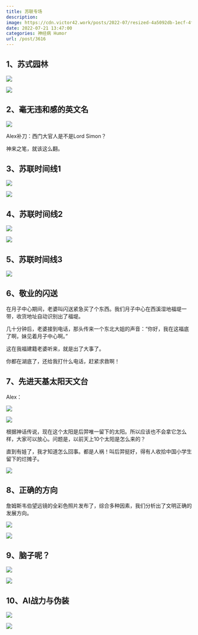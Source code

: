 ```yaml
---
title: 苏联专场
description: 
image: https://cdn.victor42.work/posts/2022-07/resized-4a5092db-1ecf-4f0f-b241-52b7f9544818.jpg
date: 2022-07-21 13:47:00
categories: 神经病 Humor
url: /post/3616
---
```


## 1、苏式园林

![](https://cdn.victor42.work/posts/2022-07/processed-84609aac-f95c-4774-ad62-67c0c6a89aba_9ded4c48-a511-4e40-b481-594d3777b002.jpg)

![](https://cdn.victor42.work/posts/2022-07/resized-e76b1ab4-436b-4f87-9be1-d01d5f6aff85.jpg)

## 2、毫无违和感的英文名

![](https://cdn.victor42.work/posts/2022-07/processed-66483f30-e9ce-407e-a3e7-7a63a2ce605a_abb4b1e8-4e11-4c57-b222-bb9c1930da45.jpg)

Alex补刀：西门大官人是不是Lord Simon？

神来之笔，就该这么翻。

## 3、苏联时间线1

![](https://cdn.victor42.work/posts/2022-07/resized-4a5092db-1ecf-4f0f-b241-52b7f9544818.jpg)

![](https://cdn.victor42.work/posts/2022-07/resized-77c5645a-ceb3-454a-bfd3-09edd3d13995.jpg)

## 4、苏联时间线2

![](https://cdn.victor42.work/posts/2022-07/resized-8af48bba-cc2f-4f3c-8159-3cd1847a5460.jpg)

![](https://cdn.victor42.work/posts/2022-07/resized-cc9fb892-e844-4bcb-bfe1-f79ed93dd71a.jpg)

## 5、苏联时间线3

![](https://cdn.victor42.work/posts/2022-07/resized-b7ebc8dd-8cd8-46c2-87f2-94ba7cb8281e.jpg)

## 6、敬业的闪送

在月子中心期间，老婆叫闪送紧急买了个东西。我们月子中心在西溪湿地福堤一带，收货地址自动识别出了福堤。

几十分钟后，老婆接到电话，那头传来一个东北大姐的声音：“你好，我在这福底了啊，妹见着月子中心啊。”

这在我福建籍老婆听来，就是出了大事了。

你都在湖底了，还给我打什么电话，赶紧求救啊！

## 7、先进天基太阳天文台

Alex：

![](https://cdn.victor42.work/posts/2022-07/resized-e1b9cdf5-b667-498a-ba69-c9d0ec5f0c37.jpg)

![](https://cdn.victor42.work/posts/2022-07/resized-a65d4b01-f249-4fa2-873b-384e9cdc4fd6.jpg)

根据神话传说，现在这个太阳是后羿唯一留下的太阳。所以应该也不会拿它怎么样，大家可以放心。问题是，以前天上10个太阳是怎么来的？

直到有娃了，我才知道怎么回事。都是人祸！叫后羿挺好，得有人收拾中国小学生留下的烂摊子。

![](https://cdn.victor42.work/posts/2022-07/resized-d39facc4-ac5d-4b3b-87e6-e20c327f873c.jpg)

## 8、正确的方向

詹姆斯韦伯望远镜的全彩色照片发布了，综合多种因素，我们分析出了文明正确的发展方向。

![](https://cdn.victor42.work/posts/2022-07/resized-899caf6d-6d64-4051-964b-ff0797293579.jpg)

![](https://cdn.victor42.work/posts/2022-07/resized-60ba4b3d-2e53-40d8-a4ad-31abbe169b4c.jpg)

## 9、脑子呢？

![](https://cdn.victor42.work/posts/2022-07/resized-d4a8b9a7-0adf-453a-9a92-2eb9cba1ed84.jpg)

![](https://cdn.victor42.work/posts/2022-07/resized-cbac9fe0-a101-45f0-abf0-c4773667e0d9.jpg)


## 10、AI战力与伪装

![](https://cdn.victor42.work/posts/2022-07/resized-b3515620-ab51-4c02-a1c2-34fc74fa57bb.jpg)

![](https://cdn.victor42.work/posts/2022-07/resized-dd68a9a1-63a2-48c5-a7c4-4255afd5b1a8.jpg)
